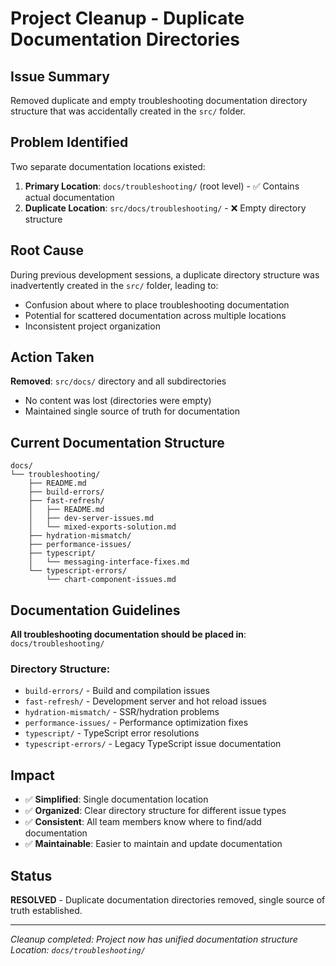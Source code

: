 # Project Cleanup - Duplicate Documentation Directories

## Issue Summary
Removed duplicate and empty troubleshooting documentation directory structure that was accidentally created in the `src/` folder.

## Problem Identified
Two separate documentation locations existed:
1. **Primary Location**: `docs/troubleshooting/` (root level) - ✅ Contains actual documentation
2. **Duplicate Location**: `src/docs/troubleshooting/` - ❌ Empty directory structure

## Root Cause
During previous development sessions, a duplicate directory structure was inadvertently created in the `src/` folder, leading to:
- Confusion about where to place troubleshooting documentation
- Potential for scattered documentation across multiple locations
- Inconsistent project organization

## Action Taken
**Removed**: `src/docs/` directory and all subdirectories
- No content was lost (directories were empty)
- Maintained single source of truth for documentation

## Current Documentation Structure
```
docs/
└── troubleshooting/
    ├── README.md
    ├── build-errors/
    ├── fast-refresh/
    │   ├── README.md
    │   ├── dev-server-issues.md
    │   └── mixed-exports-solution.md
    ├── hydration-mismatch/
    ├── performance-issues/
    ├── typescript/
    │   └── messaging-interface-fixes.md
    └── typescript-errors/
        └── chart-component-issues.md
```

## Documentation Guidelines
**All troubleshooting documentation should be placed in**: `docs/troubleshooting/`

### Directory Structure:
- `build-errors/` - Build and compilation issues
- `fast-refresh/` - Development server and hot reload issues
- `hydration-mismatch/` - SSR/hydration problems
- `performance-issues/` - Performance optimization fixes
- `typescript/` - TypeScript error resolutions
- `typescript-errors/` - Legacy TypeScript issue documentation

## Impact
- ✅ **Simplified**: Single documentation location
- ✅ **Organized**: Clear directory structure for different issue types
- ✅ **Consistent**: All team members know where to find/add documentation
- ✅ **Maintainable**: Easier to maintain and update documentation

## Status
**RESOLVED** - Duplicate documentation directories removed, single source of truth established.

---
*Cleanup completed: Project now has unified documentation structure*
*Location: `docs/troubleshooting/`*